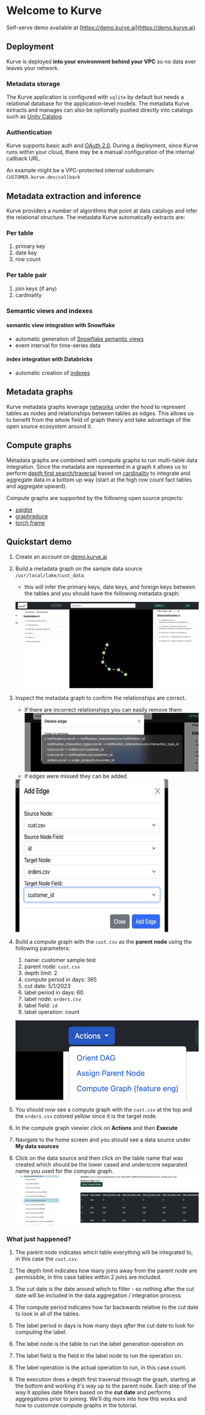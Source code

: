 # Welcome to Kurve

Self-serve demo available at [https://demo.kurve.ai](https://demo.kurve.ai)

## Deployment
Kurve is deployed <b>into your environment behind your VPC</b> so no data ever leaves
your network.

### Metadata storage
The Kurve application is configured with `sqlite` by default but needs a relational database for the application-level models.  The metadata Kurve extracts and manages can also be optionally pushed directly into catalogs such as [Unity Catalog](https://www.unitycatalog.io).

### Authentication
Kurve supports basic auth and [OAuth 2.0](https://oauth.net/2/).  During a deployment, since Kurve runs within your cloud, there may be a manual configuration of the internal callback URL.

An example might be a VPC-protected internal subdomain: `CUSTOMER.kurve.dev/callback`


## Metadata extraction and inference
Kurve providers a number of algorithms that point at data catalogs
and infer the relational structure.
The metadata Kurve automatically extracts are:

### Per table
1. primary key
2. date key
3. row count

### Per table pair
1. join keys (if any)
2. cardinality


### Semantic views and indexes

#### semantic view integration with Snowflake
- automatic generation of [Snowflake semantic views](https://docs.snowflake.com/en/sql-reference/info-schema/semantic_views)
- event interval for time-series data

#### index integration with Databricks
- automatic creation of [indexes](https://www.databricks.com/blog/primary-key-and-foreign-key-constraints-are-ga-and-now-enable-faster-queries)


## Metadata graphs
Kurve metadata graphs leverage [networkx](https://networkx.org) under the hood to represent tables as nodes and relationships between tables as edges.  This allows us to benefit from the whole field of graph theory and take advantage of the open source ecosystem around it.

## Compute graphs
Metadata graphs are combined with compute graphs to run multi-table data integration.  Since the metadata
are repesented in a graph it allows us to perform [depth first search/traversal](https://en.wikipedia.org/wiki/Depth-first_search) based on [cardinality](https://en.wikipedia.org/wiki/Cardinality_(data_modeling)) to
integrate and aggregate data in a bottom up way (start at the high row count fact tables and aggregate upward).

Compute graphs are supported by the following open source projects:

- [sqlglot](https://github.com/tobymao/sqlglot)
- [graphreduce](https://github.com/wesmadrigal/graphreduce)
- [torch frame](https://github.com/pyg-team/pytorch-frame)


## Quickstart demo
1. Create an account on [demo.kurve.ai](https://demo.kurve.ai)
2. Build a metadata graph on the sample data source `/usr/local/lake/cust_data`.
    - this will infer the primary keys, date keys, and foreign keys between the tables and you should have the following metadata graph:

    ![output](images/quickstart_graph1.jpg)

3. Inspect the metadata graph to confirm the relationships are correct.
    - if there are incorrect relationships you can easily remove them
    ![remove edge](images/quickstart_removeedge.jpg)
    - if edges were missed they can be added

    <img src="./images/quickstart_addedge.jpg" width="400" height="400">

4. Build a compute graph with the `cust.csv` as the <b>parent node</b> using the following parameters:
    1. name: customer sample test
    2. parent node: `cust.csv`
    3. depth limit: 2
    4. compute period in days: 365
    5. cut date: 5/1/2023
    6. label period in days: 60
    7. label node: `orders.csv`
    8. label field: `id`
    9. label operation: count

    ![create compute graph](images/quickstart_step2.jpg)

5. You should now see a compute graph with the `cust.csv` at the top and the `orders.csv` colored yellow since it is the target node.
6. In the compute graph viewier click on <b>Actions</b> and then <b>Execute</b>
7. Navigate to the home screen and you should see a data source under <b>My data sources</b>
8. Click on the data source and then click on the table name that was created which should
   be the lower cased and underscore separated name you used for the compute graph.
    ![integrated data](images/quickstart_step4.jpg)

### What just happened?
1. The parent node indicates which table everything will be integrated to, in this case the `cust.csv`.

2. The depth limit indicates how many joins away from the parent node are permissible, in this case tables within 2 joins are included.

3. The cut date is the date around which to filter - so nothing after the cut date will be included in the data aggregation / integration process.

4. The compute period indicates how far backwards relative to the cut date to look in all of the tables.

5. The label period in days is how many days <i>after</i> the cut date to look for computing the label.

6. The label node is the table to run the label generation operation on.

7. The label field is the field in the label node to run the operation on.

8. The label operation is the actual operation to run, in this case count.

9. The execution does a depth first traversal through the graph, starting at the bottom and working it's way up to the parent node.  Each step of the way it applies date filters based on the <b>cut date</b> and performs aggregations prior to joining.  We'll dig more into how this works and how to customze compute graphs in the tutorial.
